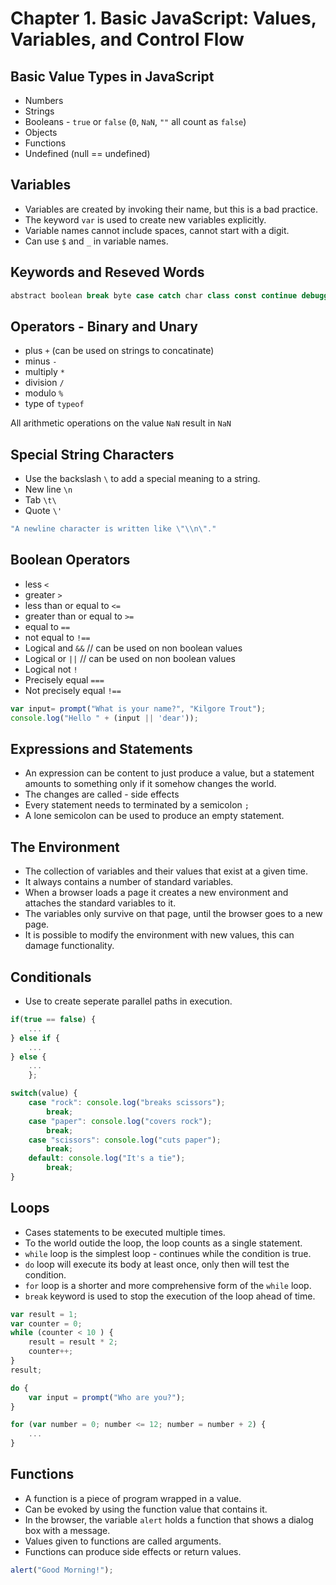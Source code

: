 # Chapter 1. Basic JavaScript: Values, Variables, and Control Flow

## Basic Value Types in JavaScript
- Numbers
- Strings
- Booleans - `true` or `false` (`0`, `NaN`, `""` all count as `false`)
- Objects
- Functions
- Undefined (null == undefined)

## Variables
- Variables are created by invoking their name, but this is a bad practice.
- The keyword `var` is used to create new variables explicitly.
- Variable names cannot include spaces, cannot start with a digit.
- Can use `$` and `_` in variable names.

## Keywords and Reseved Words
```javascript
abstract boolean break byte case catch char class const continue debugger default delete do double else enum export extends false final finally float for function goto if impements import in instanceof int interface long native new null package private protected public return short static super switch synchronized this throw throws transient true try typeof var void volatile while with
```

## Operators - Binary and Unary
- plus `+` (can be used on strings to concatinate)
- minus `-`
- multiply `*`
- division `/`
- modulo `%`
- type of `typeof`

All arithmetic operations on the value `NaN` result in `NaN`

## Special String Characters
- Use the backslash `\` to add a special meaning to a string.
- New line `\n`
- Tab `\t\`
- Quote `\'`

```javascript
"A newline character is written like \"\\n\"."
```

## Boolean Operators
- less `<`
- greater `>`
- less than or equal to `<=`
- greater than or equal to `>=`
- equal to `==`
- not equal to `!==`
- Logical and `&&`  // can be used on non boolean values
- Logical or `||`   // can be used on non boolean values
- Logical not `!`
- Precisely equal `===`
- Not precisely equal `!==`

```javascript
var input= prompt("What is your name?", "Kilgore Trout");
console.log("Hello " + (input || 'dear'));
```

## Expressions and Statements
- An expression can be content to just produce a value, but a statement amounts to something only if it somehow changes the world.
- The changes are called - side effects
- Every statement needs to terminated by a semicolon `;`
- A lone semicolon can be used to produce an empty statement.

## The Environment
- The collection of variables and their values that exist at a given time.
- It always contains a number of standard variables.
- When a browser loads a page it creates a new environment and attaches the standard variables to it.
- The variables only survive on that page, until the browser goes to a new page.
- It is possible to modify the environment with new values, this can damage functionality.

## Conditionals
- Use to create seperate parallel paths in execution.

```javascript
if(true == false) {
    ...
} else if {
    ...
} else {
    ...
    };
```

```javascript
switch(value) {
    case "rock": console.log("breaks scissors");
        break;
    case "paper": console.log("covers rock");
        break;
    case "scissors": console.log("cuts paper");
        break;
    default: console.log("It's a tie");
        break;
}
```

## Loops
- Cases statements to be executed multiple times.
- To the world outide the loop, the loop counts as a single statement.
- `while` loop is the simplest loop - continues while the condition is true.
- `do` loop will execute its body at least once, only then will test the condition.
- `for` loop is a shorter and more comprehensive form of the `while` loop.
- `break` keyword is used to stop the execution of the loop ahead of time.

```JavaScript
var result = 1;
var counter = 0;
while (counter < 10 ) {
    result = result * 2;
    counter++;
}
result;
```

```javascript
do {
    var input = prompt("Who are you?");    
}
```

```javascript
for (var number = 0; number <= 12; number = number + 2) {
    ...
}
```

## Functions
- A function is a piece of program wrapped in a value.
- Can be evoked by using the function value that contains it.
- In the browser, the variable `alert` holds a function that shows a dialog box with a message.
- Values given to functions are called arguments.
- Functions can produce side effects or return values.

```javascript
alert("Good Morning!");
```